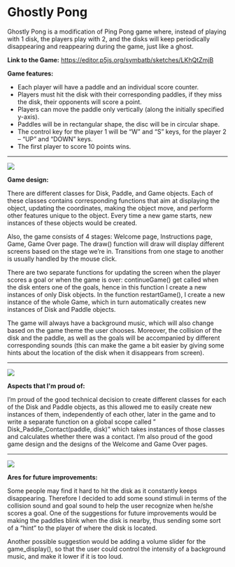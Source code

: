 # Ghostly Pong

Ghostly Pong is a modification of Ping Pong game where, instead of playing with 1 disk, the players play with 2, and the disks will keep periodically disappearing and reappearing during the game, just like a ghost.

**Link to the Game:** https://editor.p5js.org/symbatb/sketches/LKhQtZmjB

**Game features:**

- Each player will have a paddle and an individual score counter.
- Players must hit the disk with their corresponding paddles, if they miss the disk, their opponents will score a point.
- Players can move the paddle only vertically (along the initially specified y-axis).
- Paddles will be in rectangular shape, the disc will be in circular shape.
- The control key for the player 1 will be “W” and “S” keys, for the player 2 – “UP” and “DOWN” keys.
- The first player to score 10 points wins.

***
![](bin/img1.jpeg)

**Game design:**

There are different classes for Disk, Paddle, and Game objects. Each of these classes contains corresponding functions that aim at displaying the object, updating the coordinates, making the object move, and perform other features unique to the object. Every time a new game starts, new instances of these objects would be created.

Also, the game consists of 4 stages: Welcome page, Instructions page, Game, Game Over page. The draw() function will draw will display different screens based on the stage we’re in. Transitions from one stage to another is usually handled by the mouse click.

There are two separate functions for updating the screen when the player scores a goal or when the game is over: continueGame() get called when the disk enters one of the goals, hence in this function I create a new instances of only Disk objects. In the function restartGame(), I create a new instance of the whole Game, which in turn automatically creates new instances of Disk and Paddle objects.

The game will always have a background music, which will also change based on the game theme the user chooses. Moreover, the collision of the disk and the paddle, as well as the goals will be accompanied by different corresponding sounds (this can make the game a bit easier by giving some hints about the location of the disk when it disappears from screen).

***
![](bin/img1.jpeg)

**Aspects that I'm proud of:**

I’m proud of the good technical decision to create different classes for each of the Disk and Paddle objects, as this allowed me to easily create new instances of them, independently of each other, later in the game and to write a separate function on a global scope called ” Disk_Paddle_Contact(paddle, disk)” which takes instances of those classes and calculates whether there was a contact. I’m also proud of the good game design and the designs of the Welcome and Game Over pages.

***
![](bin/img1.jpeg)

**Ares for future improvements:**

Some people may find it hard to hit the disk as it constantly keeps disappearing. Therefore I decided to add some sound stimuli in terms of the collision sound and goal sound to help the user recognize when he/she scores a goal. One of the suggestions for future improvements would be making the paddles blink when the disk is nearby, thus sending some sort of a “hint” to the player of where the disk is located.

Another possible suggestion would be adding a volume slider for the game_display(), so that the user could control the intensity of a background music, and make it lower if it is too loud.
